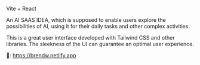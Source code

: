  Vite + React

An AI SAAS IDEA, which is supposed to enable users explore the possibilities of AI, using it for their daily tasks and other complex activities.

This is a great user interface developed with Tailwind CSS and other libraries.
The sleekness of the UI can guarantee an optimal user experience.


🔗: https://brendw.netlify.app